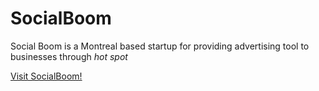 # SocialBoom
Social Boom is a Montreal based startup for providing advertising tool to businesses through *hot spot*

[Visit SocialBoom!](http://socialboom.ca)
